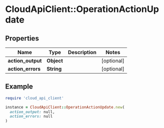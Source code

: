 # CloudApiClient::OperationActionUpdate

## Properties

| Name | Type | Description | Notes |
| ---- | ---- | ----------- | ----- |
| **action_output** | **Object** |  | [optional] |
| **action_errors** | **String** |  | [optional] |

## Example

```ruby
require 'cloud_api_client'

instance = CloudApiClient::OperationActionUpdate.new(
  action_output: null,
  action_errors: null
)
```


